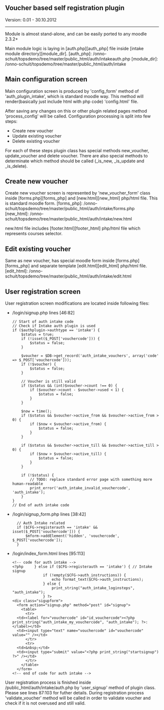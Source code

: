 
Voucher based self registration plugin
--------------------------------------

Version: 0.01 - 30.10.2012

--------------------------------------

Module is almost stand-alone, and can be easily ported to any moodle 2.3.2+

Main module logic is laying in [auth.php][auth_php] file inside [intake module directory][module_dir].
  [auth_php]: /onno-schuit/topsdemo/tree/master/public_html/auth/intakeauth.php
  [module_dir]: /onno-schuit/topsdemo/tree/master/public_html/auth/intake

Main configuration screen
-------------------------

Main configuration screen is produced by 'config_form' method of 'auth_plugin_intake', which is standard moodle way.
This method will render(basically just include html with php code) 'config.html' file.

After saving any changes on this or other plugin related pages method 'process_config' will be called.
Configuration processing is split into few steps:
 - Create new voucher
 - Update existing voucher
 - Delete existing voucher

For each of these steps plugin class has special methods new_voucher, update_voucher and delete voucher.
There are also special methods to determinate which method should be called (_is_new, _is_update and _is_delete).

Create new voucher
------------------

Create new voucher screen is represented by 'new_voucher_form' class inside [forms.php][forms_php] and [new.html][new_html] php/html file.
This is standard moodle form.
  [forms_php]: /onno-schuit/topsdemo/tree/master/public_html/auth/intake/forms.php
  [new_html]: /onno-schuit/topsdemo/tree/master/public_html/auth/intake/new.html

new.html file includes [footer.html][footer_html] php/html file which represents courses selector.

Edit existing voucher
---------------------

Same as new voucher, has special moodle form inside [forms.php][forms_php] and separate template [edit.html][edit_html] php/html file.
  [edit_html]: /onno-schuit/topsdemo/tree/master/public_html/auth/intake/edit.html

User registration screen
------------------------

User registration screen modifications are located inside following files:

- /login/signup.php lines [46:82]

      // Start of auth intake code
      // Check if Intake auth plugin is used
      if ($authplugin->authtype == 'intake') {
          $status = true;
          if (!isset($_POST['vouchercode'])) {
              $status = false;
          }

          $voucher = $DB->get_record('auth_intake_vouchers', array('code' => $_POST['vouchercode']));
          if (!$voucher) {
              $status = false;
          }

          // Voucher is still valid
          if ($status && (int)$voucher->count !== 0) {
              if ($voucher->count - $voucher->used < 1) {
                  $status = false;
              }
          }

          $now = time();
          if ($status && $voucher->active_from && $voucher->active_from > 0) {
              if ($now < $voucher->active_from) {
                  $status = false;
              }
          }

          if ($status && $voucher->active_till && $voucher->active_till > 0) {
              if ($now > $voucher->active_till) {
                  $status = false;
              }
          }
          
          if (!$status) {
              // TODO: replace standard error page with something more human-readable
              print_error('auth_intake_invalid_vouchercode', 'auth_intake');
          }
      }
      // End of auth intake code



- /login/signup_form.php lines [38:42]

        // Auth Intake related
        if ($CFG->registerauth == 'intake' && isset($_POST['vouchercode'])) {
            $mform->addElement('hidden', 'vouchercode', $_POST['vouchercode']);
        }


- /login/index_form.html lines [95:113]

      <!-- code for auth intake -->
      <?php     } else if ($CFG->registerauth == 'intake') { // Intake signup
                    if (!empty($CFG->auth_instructions)) {
                        echo format_text($CFG->auth_instructions);
                    } else {
                        print_string("auth_intake_loginsteps", "auth_intake");
                    } ?>
      <div class="sigupform">
        <form action="signup.php" method="post" id="signup">
          <table>
            <tr>
        <td><label for="vouchercode" id="id_vouchercode"><?php print_string("auth_intake_my_vouchercode", "auth_intake"); ?>:</label></td>
        <td><input type="text" name="vouchercode" id="vouchercode" value="" /></td>
            </tr>
            <tr>
        <td>&nbsp;</td>
        <td><input type="submit" value="<?php print_string("startsignup") ?>" /></td>
            </tr>
          </table>
        </form>
      <!-- end of code for auth intake -->

User registration process is finished inside /public_html/auth/intake/auth.php by 'user_signup' method of plugin class.
Please see lines 87:103 for futher details. During registration process 'validate_voucher' method will be called in order to validate voucher and check if it is not overused and still valid.
